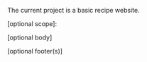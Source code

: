 The current project is a basic recipe website.

<type>[optional scope]: <description>

[optional body]

[optional footer(s)]
